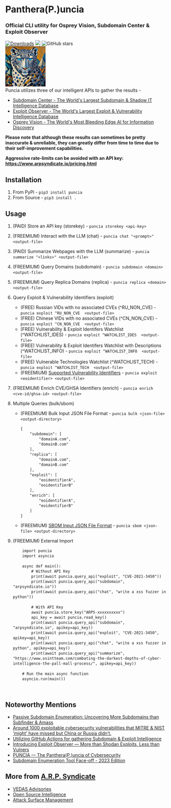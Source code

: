 # Panthera(P.)uncia

### Official CLI utility for Osprey Vision, Subdomain Center & Exploit Observer

[![Downloads](https://pepy.tech/badge/puncia)](https://pepy.tech/project/puncia)
<img src="https://img.shields.io/badge/contributions-welcome-brightgreen.svg?style=flat">
<img alt="GitHub stars" src="https://img.shields.io/github/stars/ARPSyndicate/puncia">
<br>
<img src="https://raw.githubusercontent.com/ARPSyndicate/puncia/master/puncia.png" width=25%>
<br>
Puncia utilizes three of our intelligent APIs to gather the results - <br>

- [Subdomain Center - The World's Largest Subdomain & Shadow IT Intelligence Database](https://subdomain.center)<br>
- [Exploit Observer - The World's Largest Exploit & Vulnerability Intelligence Database](https://exploit.observer)<br>
- [Osprey Vision - The World's Most Bleeding Edge AI for Information Discovery](https://osprey.vision)

**Please note that although these results can sometimes be pretty inaccurate & unreliable, they can greatly differ from time to time due to their self-improvement capabilities.**

**Aggressive rate-limits can be avoided with an API key: https://www.arpsyndicate.io/pricing.html**

## Installation

1. From PyPi - `pip3 install puncia`
2. From Source - `pip3 install .`<br>

## Usage

1.  (PAID) Store an API key (storekey) - `puncia storekey <api-key>`
2.  (FREEMIUM) Interact with the LLM (chat) - `puncia chat "<prompt>" <output-file>`
3.  (PAID) Summarize Webpages with the LLM (summarize) - `puncia summarize "<links>" <output-file>`
4.  (FREEMIUM) Query Domains (subdomain) - `puncia subdomain <domain> <output-file>`
5.  (FREEMIUM) Query Replica Domains (replica) - `puncia replica <domain> <output-file>`
6.  Query Exploit & Vulnerability Identifiers (exploit)
    - (FREE) Russian VIDs with no associated CVEs (^RU_NON_CVE) - `puncia exploit ^RU_NON_CVE  <output-file>` 
    - (FREE) Chinese VIDs with no associated CVEs (^CN_NON_CVE) - `puncia exploit ^CN_NON_CVE  <output-file>`
    - (FREE) Vulnerability & Exploit Identifers Watchlist (^WATCHLIST_IDES) - `puncia exploit ^WATCHLIST_IDES  <output-file>`
    - (FREE) Vulnerability & Exploit Identifers Watchlist with Descriptions (^WATCHLIST_INFO) - `puncia exploit ^WATCHLIST_INFO  <output-file>`
    - (FREE) Vulnerable Technologies Watchlist (^WATCHLIST_TECH) - `puncia exploit ^WATCHLIST_TECH  <output-file>`
    - (FREEMIUM) [Supported Vulnerability Identifiers](https://github.com/ARPSyndicate/docs?tab=readme-ov-file#supported-vulnerability-identifiers) - `puncia exploit <eoidentifier> <output-file>`
7.  (FREEMIUM) Enrich CVE/GHSA Identifiers (enrich) - `puncia enrich <cve-id/ghsa-id> <output-file>`
8.  Multiple Queries (bulk/sbom)

    - (FREEMIUM) Bulk Input JSON File Format - `puncia bulk <json-file> <output-directory>`
      ```
      {
          "subdomain": [
              "domainA.com",
              "domainB.com"
          ],
          "replica": [
              "domainA.com",
              "domainB.com"
          ],
          "exploit": [
              "eoidentifierA",
              "eoidentifierB"
          ],
          "enrich": [
              "eoidentifierA",
              "eoidentifierB"
          ]
      }
      ```
    - (FREEMIUM) [SBOM Input JSON File Format](https://github.com/CycloneDX/bom-examples/blob/master/SBOM/protonmail-webclient-v4-0912dff/bom.json) - `puncia sbom <json-file> <output-directory>`

9.  (FREEMIUM) External Import

    ```
        import puncia
        import asyncio

        async def main():
            # Without API Key
            print(await puncia.query_api("exploit", "CVE-2021-3450"))
            print(await puncia.query_api("subdomain", "arpsyndicate.io"))
            print(await puncia.query_api("chat", "write a xss fuzzer in python"))

            # With API Key
            await puncia.store_key("ARPS-xxxxxxxxxx")
            api_key = await puncia.read_key()
            print(await puncia.query_api("subdomain", "arpsyndicate.io", apikey=api_key))
            print(await puncia.query_api("exploit", "CVE-2021-3450", apikey=api_key))
            print(await puncia.query_api("chat", "write a xss fuzzer in python", apikey=api_key))
            print(await puncia.query_api("summarize", "https://www.osintteam.com/combating-the-darkest-depths-of-cyber-intelligence-the-pall-mall-process/", apikey=api_key))

        # Run the main async function
        asyncio.run(main())

    ```

<br>

## Noteworthy Mentions

- [Passive Subdomain Enumeration: Uncovering More Subdomains than Subfinder & Amass](https://osintteam.com/passive-subdomain-enumeration-uncovering-more-subdomains-than-subfinder-amass/)
- [Around 1000 exploitable cybersecurity vulnerabilities that MITRE & NIST ‘might’ have missed but China or Russia didn’t.](https://blog.arpsyndicate.io/over-a-1000-vulnerabilities-that-mitre-nist-might-have-missed-but-china-or-russia-did-not-871b2364a526)
- [Utilizing GitHub Actions for gathering Subdomain & Exploit Intelligence](https://blog.arpsyndicate.io/utilizing-github-actions-for-gathering-subdomain-exploit-intelligence-bbc79c19bb85)
- [Introducing Exploit Observer — More than Shodan Exploits, Less than Vulners](https://blog.arpsyndicate.io/introducing-exploit-observer-more-than-shodan-exploits-less-than-vulners-23eaea466e4a)
- [PUNCIA — The Panthera(P.)uncia of Cybersecurity](https://blog.arpsyndicate.io/puncia-the-panthera-p-uncia-of-cybersecurity-ft-puncia-subdomain-center-exploit-observer-9a9d8cca9576)
- [Subdomain Enumeration Tool Face-off - 2023 Edition](https://blog.blacklanternsecurity.com/p/subdomain-enumeration-tool-face-off-4e5)

## More from [A.R.P. Syndicate](https://www.arpsyndicate.io)

- [VEDAS Advisories](https://vedas.arpsyndicate.io)
- [Open Source Intelligence](https://asm.arpsyndicate.io/intelligence.html)
- [Attack Surface Management](https://asm.arpsyndicate.io)
